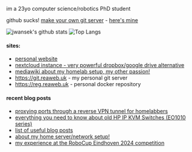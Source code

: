 im a 23yo computer science/robotics PhD student

github sucks! [make your own git server](https://git.sr.ht/~heckyel/gitolite-cgit-docker) - [here's mine](https://git.reaweb.uk)

![jwansek's github stats](https://github-readme-stats.vercel.app/api?username=jwansek&show_icons=true&title_color=fff&icon_color=79ff97&theme=dracula&count_private=true)
![Top Langs](https://github-readme-stats.vercel.app/api/top-langs/?username=jwansek&layout=compact&theme=dracula&count_private=true)

#### sites:
 - [personal website](https://eda.gay)
 - [nextcloud instance - very powerful dropbox/google drive alternative](https://nc.eda.gay)
 - [mediawiki about my homelab setup, my other passion!](https://wiki.eda.gay)
 - https://git.reaweb.uk - my personal git server
 - https://reg.reaweb.uk - personal docker repository
 
 #### recent blog posts

 - [proxying ports through a reverse VPN tunnel for homelabbers](https://eda.gay/thought?id=22)
 - [everything you need to know about old HP IP KVM Switches (EO1010 series)](https://eda.gay/thought?id=18)
 - [list of useful blog posts](https://eda.gay/thought?id=20)
 - [about my home server/network setup!](https://eda.gay/thought?id=5)
 - [my experience at the RoboCup Eindhoven 2024 competition](https://eda.gay/thought?id=26)
